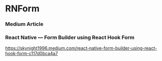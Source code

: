 # RNForm

### Medium Article
### React Native — Form Builder using React Hook Form

https://skynight1996.medium.com/react-native-form-builder-using-react-hook-form-c117d0bca4a7


